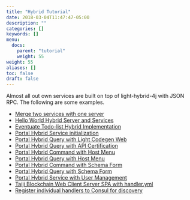 ```yaml
---
title: "Hybrid Tutorial"
date: 2018-03-04T11:47:47-05:00
description: ""
categories: []
keywords: []
menu:
  docs:
    parent: "tutorial"
    weight: 55
weight: 55
aliases: []
toc: false
draft: false
---
```


Almost all out own services are built on top of light-hybrid-4j with JSON RPC. The following
are some examples.  


- [Merge two services with one server](/tutorial/hybrid/merge-services/)
- [Hello World Hybrid Server and Services](/tutorial/hybrid/hello-world/)
- [Eventuate Todo-list Hybrid Implementation](/tutorial/hybrid/todo-list/)
- [Portal Hybrid Service initialization](/tutorial/hybrid/hybrid-service-initial/)
- [Portal Hybrid Query with Light Codegen Web](/tutorial/hybrid/codegen-web-portal/)
- [Portal Hybrid Query with API Certification](/tutorial/hybrid/certification-portal/)
- [Portal Hybrid Command with Host Menu](/tutorial/hybrid/host-menu-command-portal/)
- [Portal Hybrid Query with Host Menu](/tutorial/hybrid/host-menu-query-portal/)
- [Portal Hybrid Command with Schema Form](/tutorial/hybrid/schema-form-command-portal/)
- [Portal Hybrid Query with Schema Form](/tutorial/hybrid/schema-form-query-portal/)
- [Portal Hybrid Service with User Management](/tutorial/hybrid/user-management-portal/)
- [Taiji Blockchain Web Client Server SPA with handler.yml](/tutorial/hybrid/web-client-spa/)
- [Register individual handlers to Consul for discovery](/tutorial/hybrid/register-handler/)
